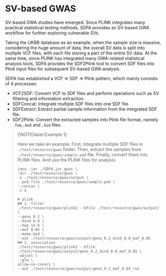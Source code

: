 # SV-based GWAS

SV-based GWA studies have emerged. Since PLINK integrates many practical statistical testing methods, SDFA provides an SV-based GWA workflow for further exploring vulnerable SVs.

Taking the UKBB database as an example, when the sample size is massive, considering the huge amount of data, the overall SV data is split into multiple VCF files, with each file storing a part of the entire SV data. At the same time, since PLINK has integrated many GWA-related statistical analysis tools, SDFA provides the SDF2Plink tool to convert SDF files into Plink input files for subsequent SV-based GWA analysis.

SDFA has established a VCF ⇒ SDF ⇒ Plink pattern, which mainly consists of 4 processes:

- VCF2SDF: Convert VCF to SDF files and perform operations such as SV filtering and information extraction.
- SDFConcat: Integrate multiple SDF files into one SDF file.
- SDFExtract: Extract partial sample information from the integrated SDF file.
- SDF2Plink: Convert the extracted samples into Plink file format, namely `.fam`,`.bed` and `.bim` files.

> [!NOTE|label:Example 1]
>
> Here we take an example. First, integrate multiple SDF files in `./test/resource/gwas` folder. Then, extract the samples from `./test/resource/gwas/sample.ped` file. Finally, convert them into PLINK files. And use the PLINK files for analysis.
>
> ``` shell
> java -jar ./SDFA.jar gwas \
> -dir ./test/resource/gwas \
> -o ./test/resource/gwas/output \
> --ped-file ./test/resource/gwas/sample.ped \
> --concat \
> -t 4
> 
> # plink
> ## 1. filter
> ./test/resource/gwas/plink2 --bfile ./test/resource/gwas/output/ \
> --geno 0.2 \
> --mind 0.8 \
> --hwe 1e-6 \
> --maf 0.05 \
> --make-bed \
> --out ./test/resource/gwas/output/geno_0.2_mind_0.8_maf_0.05
> ## 2. association
> ./test/resource/gwas/plink2 --bfile ./test/resource/gwas/output/geno_0.2_mind_0.8_maf_0.05 \
> -adjust \
> --glm \
> allow-no-covars \
> --out ./test/resource/gwas/output/geno_0.2_maf_0.05_res
> 
> ```
